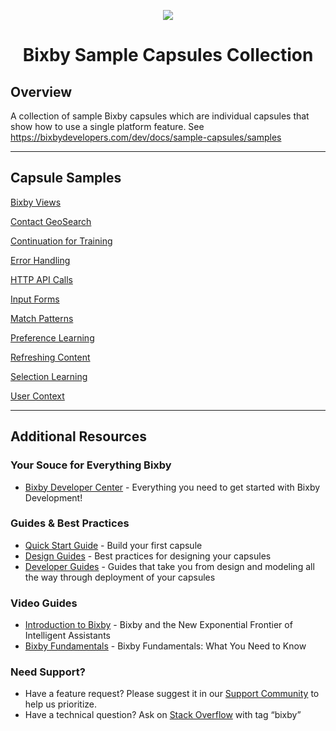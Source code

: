 <p align="Center">
  <img src="https://bixbydevelopers.com/dev/docs-assets/resources/dev-guide/bixby_logo_github-11221940070278028369.png">
  <br/>
  <h1 align="Center">Bixby Sample Capsules Collection</h1>
</p>

## Overview

A collection of sample Bixby capsules which are individual capsules that show how to use a single platform feature. See https://bixbydevelopers.com/dev/docs/sample-capsules/samples

---
## Capsule Samples

[Bixby Views](../../tree/master/bixby-views)

[Contact GeoSearch](../../tree/master/contactGeoSearch)

[Continuation for Training](../../tree/master/continuation-for-training)

[Error Handling](../../tree/master/error-handling)

[HTTP API Calls](../../tree/master/http-api-calls)

[Input Forms](../../tree/master/input-forms)

[Match Patterns](../../tree/master/match-pattern)

[Preference Learning](../../tree/master/preference-learning)

[Refreshing Content](../../tree/master/refreshing-content)

[Selection Learning](../../tree/master/selection-learning)

[User Context](../../tree/master/user-context)

---

## Additional Resources

### Your Souce for Everything Bixby
* [Bixby Developer Center](http://bixbydevelopers.com) - Everything you need to get started with Bixby Development!

### Guides & Best Practices
* [Quick Start Guide](https://bixbydevelopers.com/dev/docs/get-started/quick-start) - Build your first capsule
* [Design Guides](https://bixbydevelopers.com/dev/docs/dev-guide/design-guides) - Best practices for designing your capsules
* [Developer Guides](https://bixbydevelopers.com/dev/docs/dev-guide/developers) - Guides that take you from design and modeling all the way through deployment of your capsules

### Video Guides
* [Introduction to Bixby](https://youtu.be/DFvpK4PosvI) - Bixby and the New Exponential Frontier of Intelligent Assistants
* [Bixby Fundamentals](https://bixby.developer.samsung.com/newsroom/en-us/22/01/2019/Teaching-Bixby-Fundamentals-What-You-Need-to-Know) - Bixby Fundamentals: What You Need to Know

### Need Support?
* Have a feature request? Please suggest it in our [Support Community](https://support.bixbydevelopers.com/hc/en-us/community/topics/360000183273-Feature-Requests) to help us prioritize.
* Have a technical question? Ask on [Stack Overflow](https://stackoverflow.com/questions/tagged/bixby) with tag “bixby”






